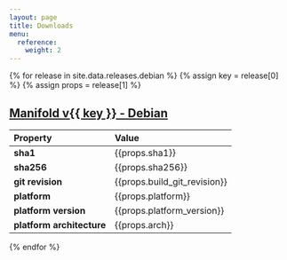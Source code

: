 ```yaml
---
layout: page
title: Downloads
menu:
  reference:
    weight: 2
---
```

{% for release in site.data.releases.debian %}
  {% assign key = release[0] %}
  {% assign props = release[1] %}
  <h2>
    <a href="{{props.url}}">
      Manifold v{{ key }} - Debian
    </a>
  </h2>
  <table width="100%">
    <thead>
      <tr>
        <th style="text-align: left">Property</th>
        <th style="text-align: left">Value</th>
      </tr>
    </thead>
    <tbody>
      <tr>
        <td style="text-align: left"><strong>sha1</strong></td>
        <td style="text-align: left; font-size: 16px;">{{props.sha1}}</td>
      </tr>
      <tr>
        <td style="text-align: left"><strong>sha256</strong></td>
        <td style="text-align: left; font-size: 16px;">{{props.sha256}}</td>
      </tr>
      <tr>
        <td style="text-align: left"><strong>git revision</strong></td>
        <td style="text-align: left; font-size: 16px;">{{props.build_git_revision}}</td>
      </tr>
      <tr>
        <td style="text-align: left"><strong>platform</strong></td>
        <td style="text-align: left; font-size: 16px;">{{props.platform}}</td>
      </tr>
      <tr>
        <td style="text-align: left"><strong>platform version</strong></td>
        <td style="text-align: left; font-size: 16px;">{{props.platform_version}}</td>
      </tr>
      <tr>
        <td style="text-align: left"><strong>platform architecture</strong></td>
        <td style="text-align: left; font-size: 16px;">{{props.arch}}</td>
      </tr>
    </tbody>
  </table>
{% endfor %}
